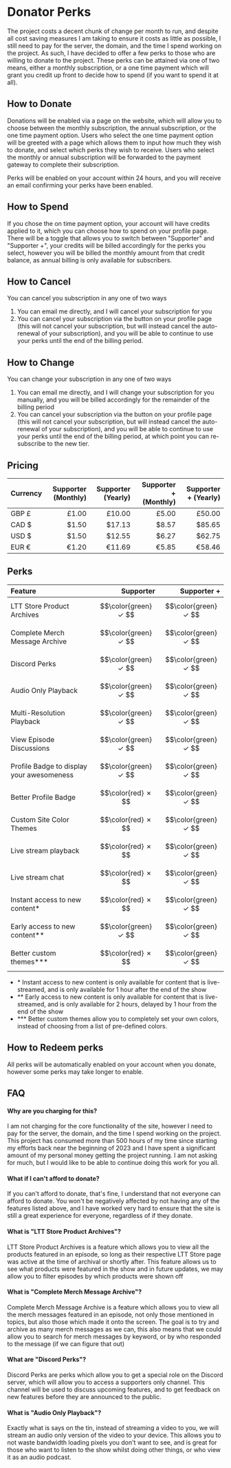 # Donator Perks

The project costs a decent chunk of change per month to run, and despite all cost saving measures I am taking to ensure
it costs as little as possible, I still need to pay for the server, the domain, and the time I spend working on the
project. As such, I have decided to offer a few perks to those who are willing to donate to the project. These perks can
be attained via one of two means, either a monthly subscription, or a one time payment which will grant you credit up
front to decide how to spend (if you want to spend it at all).

## How to Donate

Donations will be enabled via a page on the website, which will allow you to choose between the monthly subscription,
the annual subscription, or the one time payment option. Users who select the one time payment option
will be greeted with a page which allows them to input how much they wish to donate, and select which perks they wish to
receive. Users who select the monthly or annual subscription will be forwarded to the payment gateway to complete their
subscription.

Perks will be enabled on your account within 24 hours, and you will receive an email confirming your perks have been
enabled.

## How to Spend

If you chose the on time payment option, your account will have credits applied to it, which you can choose how to spend
on your profile page. There will be a toggle that allows you to switch between "Supporter" and "Supporter +", your
credits will be billed accordingly for the perks you select, however you will be billed the monthly amount from that
credit balance, as annual billing is only available for subscribers.

## How to Cancel

You can cancel you subscription in any one of two ways

1. You can email me directly, and I will cancel your subscription for you
2. You can cancel your subscription via the button on your profile page (this will not cancel your subscription, but
   will instead cancel the auto-renewal of your subscription), and you will be able to continue to use your perks until
   the end of the billing period.

## How to Change

You can change your subscription in any one of two ways

1. You can email me directly, and I will change your subscription for you manually, and you will be billed accordingly
   for the remainder of the billing period
2. You can cancel your subscription via the button on your profile page (this will not cancel your subscription, but
   will instead cancel the auto-renewal of your subscription), and you will be able to continue to use your perks until
   the end of the billing period, at which point you can re-subscribe to the new tier.

## Pricing

| Currency | Supporter (Monthly) | Supporter (Yearly) | Supporter + (Monthly) | Supporter + (Yearly) |
|:---------|--------------------:|-------------------:|----------------------:|---------------------:|
| GBP £    |               £1.00 |             £10.00 |                 £5.00 |               £50.00 |
| CAD $    |               $1.50 |             $17.13 |                 $8.57 |               $85.65 |
| USD $    |               $1.50 |             $12.55 |                 $6.27 |               $62.75 |
| EUR €    |               €1.20 |             €11.69 |                 €5.85 |               €58.46 |

## Perks

| Feature                                   |            Supporter |          Supporter + |
|:------------------------------------------|---------------------:|---------------------:|
| LTT Store Product Archives                | $$\color{green} ✓ $$ | $$\color{green} ✓ $$ |
| Complete Merch Message Archive            | $$\color{green} ✓ $$ | $$\color{green} ✓ $$ |
| Discord Perks                             | $$\color{green} ✓ $$ | $$\color{green} ✓ $$ |
| Audio Only Playback                       | $$\color{green} ✓ $$ | $$\color{green} ✓ $$ |
| Multi-Resolution Playback                 | $$\color{green} ✓ $$ | $$\color{green} ✓ $$ |
| View Episode Discussions                  | $$\color{green} ✓ $$ | $$\color{green} ✓ $$ |
| Profile Badge to display your awesomeness | $$\color{green} ✓ $$ | $$\color{green} ✓ $$ |
| Better Profile Badge                      | $$\color{red}   ✗ $$ | $$\color{green} ✓ $$ |
| Custom Site Color Themes                  |  $$\color{red}  ✗ $$ | $$\color{green} ✓ $$ |
| Live stream playback                      |  $$\color{red}  ✗ $$ | $$\color{green} ✓ $$ |
| Live stream chat                          |  $$\color{red}  ✗ $$ | $$\color{green} ✓ $$ |
| Instant access to new content*            |  $$\color{red}  ✗ $$ | $$\color{green} ✓ $$ |
| Early access to new content**             | $$\color{green} ✓ $$ | $$\color{green} ✓ $$ |
| Better custom themes***                   | $$\color{red}   ✗ $$ | $$\color{green} ✓ $$ |

- \* Instant access to new content is only available for content that is live-streamed, and is only available for 1 hour
  after the end of the show
- \*\* Early access to new content is only available for content that is live-streamed, and is only available for 2
  hours, delayed by 1 hour from the end of the show
- \*\*\* Better custom themes allow you to completely set your own colors, instead of choosing from a list of
  pre-defined colors.

## How to Redeem perks

All perks will be automatically enabled on your account when you donate, however some perks may take longer to enable.

## FAQ

#### Why are you charging for this?

I am not charging for the core functionality of the site, however I need to pay for the server, the domain, and the time
I spend working on the project. This project has consumed more than 500 hours of my time since starting my efforts back
near the beginning of 2023 and I have spent a significant amount of my personal money getting the project running. I am
not asking for much, but I would like to be able to continue doing this work for you all.

#### What if I can't afford to donate?

If you can't afford to donate, that's fine, I understand that not everyone can afford to donate. You won't be negatively
affected by not having any of the features listed above, and I have worked very hard to ensure that the site is still a
great experience for everyone, regardless of if they donate.

#### What is "LTT Store Product Archives"?

LTT Store Product Archives is a feature which allows you to view all the products featured in an episode, so long as
their respective LTT Store page was active at the time of archival or shortly after. This feature allows us to see
what products were featured in the show and in future updates, we may allow you to filter episodes by which products
were shown off

#### What is "Complete Merch Message Archive"?

Complete Merch Message Archive is a feature which allows you to view all the merch messages featured in an episode,
not only those mentioned in topics, but also those which made it onto the screen. The goal is to try and archive as many
merch messages as we can, this also means that we could allow you to search for merch messages by keyword, or by who
responded to the message (if we can figure that out)

#### What are "Discord Perks"?

Discord Perks are perks which allow you to get a special role on the Discord server, which will allow you to access a
supporters only channel. This channel will be used to discuss upcoming features, and to get feedback on new features
before they are announced to the public.

#### What is "Audio Only Playback"?

Exactly what is says on the tin, instead of streaming a video to you, we will stream an audio only version of the video
to your device. This allows you to not waste bandwidth loading pixels you don't want to see, and is great for those who
want to listen to the show whilst doing other things, or who view it as an audio podcast.